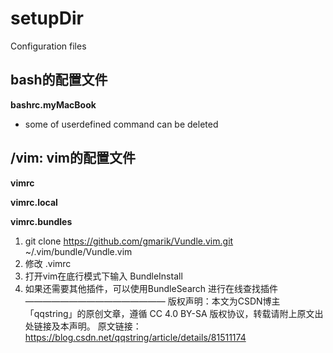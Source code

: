 # setupDir
Configuration files

## bash的配置文件

**bashrc.myMacBook**
* some of userdefined command can be deleted

## /vim: vim的配置文件

**vimrc**

**vimrc.local**

**vimrc.bundles**
1. git clone https://github.com/gmarik/Vundle.vim.git ~/.vim/bundle/Vundle.vim
2. 修改 .vimrc
3. 打开vim在底行模式下输入 BundleInstall
4. 如果还需要其他插件，可以使用BundleSearch 进行在线查找插件
————————————————
版权声明：本文为CSDN博主「qqstring」的原创文章，遵循 CC 4.0 BY-SA 版权协议，转载请附上原文出处链接及本声明。
原文链接：https://blog.csdn.net/qqstring/article/details/81511174
